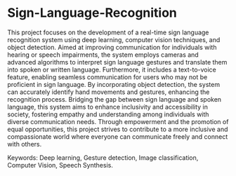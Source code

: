 # Sign-Language-Recognition
This project focuses on the development of a real-time sign language recognition system using deep learning, computer vision techniques, and object detection. Aimed at improving communication for individuals with hearing or speech impairments, the system employs cameras and advanced algorithms to interpret sign language gestures and translate them into spoken or written language. Furthermore, it includes a text-to-voice feature, enabling seamless communication for users who may not be proficient in sign language. By incorporating object detection, the system can accurately identify hand movements and gestures, enhancing the recognition process. Bridging the gap between sign language and spoken language, this system aims to enhance inclusivity and accessibility in society, fostering empathy and understanding among individuals with diverse communication needs. Through empowerment and the promotion of equal opportunities, this project strives to contribute to a more inclusive and compassionate world where everyone can communicate freely and connect with others.

Keywords:
Deep learning, Gesture detection, Image classification, Computer Vision, Speech Synthesis.

